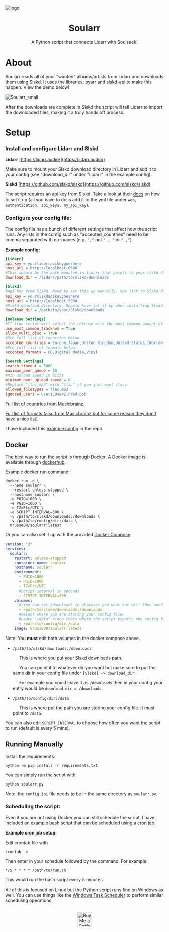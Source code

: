 ![logo](https://github.com/user-attachments/assets/392a5d30-a34e-4794-8af4-7baae4afff70)

<h1 align="center">Soularr</h1>
<p align="center">
  A Python script that connects Lidarr with Soulseek!
</p>


# About

Soularr reads all of your "wanted" albums/artists from Lidarr and downloads them using Slskd. It uses the libraries: [pyarr](https://github.com/totaldebug/pyarr) and [slskd-api](https://github.com/bigoulours/slskd-python-api) to make this happen. View the demo below!

![Soularr_small](https://github.com/user-attachments/assets/15c47a82-ddf2-40e3-b143-2ad7f570730f)


After the downloads are complete in Slskd the script will tell Lidarr to import the downloaded files, making it a truly hands off process.
# Setup

### Install and configure Lidarr and Slskd

**Lidarr**
[https://lidarr.audio/](https://lidarr.audio/)

Make sure to mount your Slskd download directory in Lidarr and add it to your config (see "download_dir" under "Lidarr" in the example config). 

**Slskd**
[https://github.com/slskd/slskd](https://github.com/slskd/slskd)

The script requires an api key from Slskd. Take a look at their [docs](https://github.com/slskd/slskd/blob/master/docs/config.md#authentication) on how to set it up (all you have to do is add it to the yml file under `web, authentication, api_keys, my_api_key`).

### Configure your config file:

The config file has a bunch of different settings that affect how the script runs. Any lists in the config such as "accepted_countries" need to be comma separated with no spaces (e.g. `","` not `" , "` or `" ,"`).

**Example config:**

```ini
[Lidarr]
api_key = yourlidarrapikeygoeshere
host_url = http://localhost:8686
#This should be the path mounted in lidarr that points to your slskd download dir
download_dir = /lidarr/path/to/slskd/downloads

[Slskd]
#Api key from Slskd. Need to set this up manually. See link to Slskd docs above.
api_key = yourslskdapikeygoeshere
host_url = http://localhost:5030
#Slskd download directory. Should have set it up when installing Slskd.
download_dir = /path/to/your/Slskd/downloads

[Release Settings]
#If true script will select the release with the most common amount of tracks out of all the releases.
use_most_common_tracknum = True
allow_multi_disc = True
#See full list of countries below.
accepted_countries = Europe,Japan,United Kingdom,United States,[Worldwide],Australia,Canada
#See full list of formats below.
accepted_formats = CD,Digital Media,Vinyl

[Search Settings]
search_timeout = 5000
maximum_peer_queue = 50
#Min upload speed in bit/s
minimum_peer_upload_speed = 0
#Replace "flac,mp3" with "flac" if you just want flacs.
allowed_filetypes = flac,mp3
ignored_users = User1,User2,Fred,Bob
```

[Full list of countries from Musicbrainz.](https://musicbrainz.org/doc/Release/Country)

[Full list of formats (also from Musicbrainz but for some reason they don't have a nice list)](https://pastebin.com/raw/pzGVUgaE)


I have included this [example config](https://github.com/mrusse/soularr/blob/main/config.ini) in the repo.


## Docker

The best way to run the script is through Docker. A Docker image is available through [dockerhub](https://hub.docker.com/r/mrusse08/soularr).

Example docker run command:
```shell
docker run -d \
  --name soularr \                           
  --restart unless-stopped \                 
  --hostname soularr \                       
  -e PUID=1000 \                            
  -e PGID=1000 \                            
  -e TZ=Etc/UTC \                           
  -e SCRIPT_INTERVAL=300 \                  
  -v /path/to/slskd/downloads:/downloads \   
  -v /path/to/config/dir:/data \            
  mrusse08/soularr:latest
```

Or you can also set it up with the provided [Docker Compose](https://github.com/mrusse/soularr/blob/main/docker-compose.yml).
```yml
version: "3"
services:
  soularr:
    restart: unless-stopped
    container_name: soularr
    hostname: soularr
    environment: 
      - PUID=1000
      - PGID=1000
      - TZ=Etc/UTC
      #Script interval in seconds
      - SCRIPT_INTERVAL=300
    volumes:
      #"You can set /downloads to whatever you want but will then need to change the Slskd download dir in your config file"
      - /path/to/slskd/downloads:/downloads
      #Select where you are storing your config file. 
      #Leave "/data" since thats where the script expects the config file to be
      - /path/to/config/dir:/data
    image: mrusse08/soularr:latest
```

Note: You **must** edit both volumes in the docker compose above. 

- `/path/to/slskd/downloads:/downloads`

  $\quad$ This is where you put your Slskd downloads path.

  $\quad$ You can point it to whatever dir you want but make sure to put the same dir in your config file under `[Slskd] -> download_dir`.

  $\quad$ For example you could leave it as `/downloads` then in your config your entry would be `download_dir = /downloads`.

- `/path/to/config/dir:/data`

  $\quad$ This is where put the path you are storing your config file. It must point to `/data`.

You can also edit `SCRIPT_INTERVAL` to choose how often you want the script to run (default is every 5 mins).

## Running Manually

Install the requirements:
```
python -m pip install -r requirements.txt
```

You can simply run the script with:
```
python soularr.py
```
Note: the `config.ini` file needs to be in the same directory as `soularr.py`.

### Scheduling the script:

Even if you are not using Docker you can still schedule the script. I have included an [example bash script](https://github.com/mrusse/soularr/blob/main/example.sh) that can be scheduled using a [cron job](https://crontab.guru/every-5-minutes).

**Example cron job setup:**

Edit crontab file with 

```
crontab -e
```

Then enter in your schedule followed by the command. For example:

```
*/5 * * * * /path/to/run.sh
``` 

This would run the bash script every 5 minutes.

All of this is focused on Linux but the Python script runs fine on Windows as well. You can use things like the [Windows Task Scheduler](https://en.wikipedia.org/wiki/Windows_Task_Scheduler) to perform similar scheduling operations.

##
<p align="center">
  <a href='https://ko-fi.com/mrusse' target='_blank'><img height='35' style='border:0px;height:46px;' src='https://az743702.vo.msecnd.net/cdn/kofi3.png?v=0' border='0' alt='Buy Me a Coffee at ko-fi.com' /></a>
</p>
